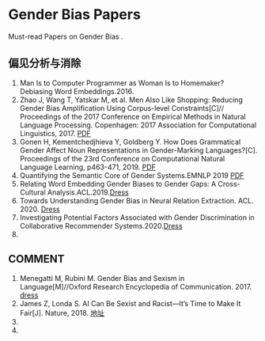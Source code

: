 # Gender Bias Papers
Must-read Papers on Gender Bias .

## 偏见分析与消除
1. Man Is to Computer Programmer as Woman Is to Homemaker? Debiasing Word Embeddings.2016.
2. Zhao J, Wang T, Yatskar M, et al. Men Also Like Shopping: Reducing Gender Bias Amplification Using Corpus-level Constraints[C]// Proceedings of the 2017 Conference on Empirical Methods in Natural Language Processing. Copenhagen: 2017 Association for Computational Linguistics, 2017. [PDF](https://arxiv.org/pdf/1707.09457.pdf)
3. Gonen H, Kementchedjhieva Y, Goldberg Y. How Does Grammatical Gender Affect Noun Representations in Gender-Marking Languages?[C]. Proceedings of the 23rd Conference on Computational Natural Language Learning, p463-471, 2019. [PDF](https://arxiv.org/pdf/1910.14161.pdf)
4. Quantifying the Semantic Core of Gender Systems.EMNLP 2019 [PDF](https://arxiv.org/pdf/1910.13497.pdf)
5. Relating Word Embedding Gender Biases to Gender Gaps: A Cross-Cultural Analysis.ACL.2019.[Dress](https://www.aclweb.org/anthology/W19-3803/)
6. Towards Understanding Gender Bias in Neural Relation Extraction. ACL. 2020. [Dress](https://www.aclweb.org/anthology/2020.acl-main.265/)
7. Investigating Potential Factors Associated with Gender Discrimination in Collaborative Recommender Systems.2020.[Dress](https://arxiv.org/abs/2002.07786)
8. 




## COMMENT 
1. Menegatti M, Rubini M. Gender Bias and Sexism in Language[M]//Oxford Research Encyclopedia of Communication. 2017. [dress](https://oxfordre.com/communication/view/10.1093/acrefore/9780190228613.001.0001/acrefore-9780190228613-e-470)
2. James Z, Londa S.  AI Can Be Sexist and Racist—It’s Time to Make It Fair[J]. Nature, 2018. [地址](https://www.nature.com/articles/d41586-018-05707-8)
3. 
4. 
